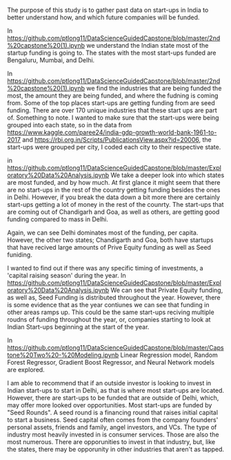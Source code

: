 The purpose of this study is to gather past data on start-ups in India to better understand how, and which future companies will be funded.

In https://github.com/ptlong11/DataScienceGuidedCapstone/blob/master/2nd%20capstone%20(1).ipynb we understand the Indian state most of the startup funding is going to. The states with the most start-ups funded are Bengaluru, Mumbai, and Delhi.

In https://github.com/ptlong11/DataScienceGuidedCapstone/blob/master/2nd%20capstone%20(1).ipynb we find the industries that are being funded the most, the amount they are being funded, and where the fudning is coming from. Some of the top places start-ups are getting funding from are seed funding. There are over 170 unique industries that these start ups are part of. Something to note. I wanted to make sure that the start-ups were being grouped into each state, so in the data from https://www.kaggle.com/paree24/india-gdp-growth-world-bank-1961-to-2017 and https://rbi.org.in/Scripts/PublicationsView.aspx?id=20006, the start-ups were grouped per city, I coded each city to their respective state.

in https://github.com/ptlong11/DataScienceGuidedCapstone/blob/master/Exploratory%20Data%20Analysis.ipynb We take a deeper look into which states are most funded, and by how much. At first glance it might seem that there are no start-ups in the rest of the country getting funding besides the ones in Delhi. However, if you break the data down a bit more there are certainly start-ups getting a lot of money in the rest of the counrty. The start-ups that are coming out of Chandigarh and Goa, as well as others, are getting good funding compared to mass in Delhi.

Again, we can see Delhi dominates most of the funding, per capita. However, the other two states; Chandigarth and Goa, both have startups that have recived large amounts of Prive Equity funding as well as Seed funiding.

I wanted to find out if there was any specific timing of investments, a 'capital raising season' during the year. In https://github.com/ptlong11/DataScienceGuidedCapstone/blob/master/Exploratory%20Data%20Analysis.ipynb We can see that Private Equity funding, as well as, Seed Funding is distributed throughout the year. However, there is some evidence that as the year contiunes we can see that funding in other areas ramps up. This could be the same start-ups reciving multiple roudns of funding throughout the year, or, companies starting to look at Indian Start-ups beginning at the start of the year.

In https://github.com/ptlong11/DataScienceGuidedCapstone/blob/master/Capstone%20Two%20-%20Modeling.ipynb Linear Regression model, Random Forest Regressor, Gradient Boost Regressor, and Neural Network models are explored.

I am able to recommend that if an outside investor is looking to invest in Indian start-ups to start in Delhi, as that is where most start-ups are located. However, there are start-ups to be funded that are outside of Delhi, which, may offer more looked over opportunities. Most start-ups are funded by "Seed Rounds". A seed round is a financing round that raises initial capital to start a business. Seed capital often comes from the company founders' personal assets, friends and family, angel investors, and VCs. The type of industry most heavily invested in is consumer services. Those are also the most numerous. There are opporunities to invest in that industry, but, like the states, there may be opporunity in other industries that aren't as tapped.
